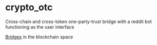# crypto_otc
Cross-chain and cross-token one-party-trust bridge with a reddit bot functioning as the user interface

[Bridges](https://ethereum.org/en/bridges/) in the blockchain space
